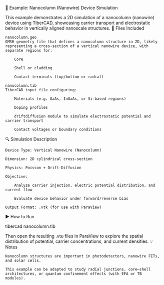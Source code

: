 📄 Example: Nanocolumn (Nanowire) Device Simulation

This example demonstrates a 2D simulation of a nanocolumn (nanowire) device using TiberCAD, showcasing carrier transport and electrostatic behavior in vertically aligned nanoscale structures.
🧪 Files Included

    nanocolumn.geo
    GMSH geometry file that defines a nanocolumn structure in 2D, likely representing a cross-section of a vertical nanowire device, with separate regions for:

        Core

        Shell or cladding

        Contact terminals (top/bottom or radial)

    nanocolumn.tib
    TiberCAD input file configuring:

        Materials (e.g. GaAs, InGaAs, or Si-based regions)

        Doping profiles

        driftdiffusion module to simulate electrostatic potential and carrier transport

        Contact voltages or boundary conditions

🔍 Simulation Description

    Device Type: Vertical Nanowire (Nanocolumn)

    Dimension: 2D cylindrical cross-section

    Physics: Poisson + Drift-Diffusion

    Objective:

        Analyze carrier injection, electric potential distribution, and current flow

        Evaluate device behavior under forward/reverse bias

    Output Format: .vtk (for use with ParaView)

▶️ How to Run

tibercad nanocolumn.tib

Then open the resulting .vtu files in ParaView to explore the spatial distribution of potential, carrier concentrations, and current densities.
💡 Notes

    Nanocolumn structures are important in photodetectors, nanowire FETs, and solar cells.

    This example can be adapted to study radial junctions, core–shell architectures, or quantum confinement effects (with EFA or TB modules).
